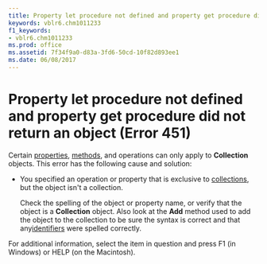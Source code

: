 ```yaml
---
title: Property let procedure not defined and property get procedure did not return an object (Error 451)
keywords: vblr6.chm1011233
f1_keywords:
- vblr6.chm1011233
ms.prod: office
ms.assetid: 7f34f9a0-d83a-3fd6-50cd-10f82d893ee1
ms.date: 06/08/2017
---
```



# Property let procedure not defined and property get procedure did not return an object (Error 451)

Certain [properties](../../Glossary/vbe-glossary.md), [methods](../../Glossary/vbe-glossary.md), and operations can only apply to  **Collection** objects. This error has the following cause and solution:



- You specified an operation or property that is exclusive to [collections](../../Glossary/vbe-glossary.md), but the object isn't a collection.
    
    Check the spelling of the object or property name, or verify that the object is a  **Collection** object. Also look at the **Add** method used to add the object to the collection to be sure the syntax is correct and that any[identifiers](../../Glossary/vbe-glossary.md) were spelled correctly.
    

For additional information, select the item in question and press F1 (in Windows) or HELP (on the Macintosh).

